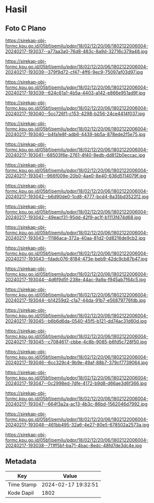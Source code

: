 # Hasil

## Foto C Plano

https://sirekap-obj-formc.kpu.go.id/05bf/pemilu/pdpr/18/02/12/20/06/1802122006004-20240217-193037--a77aa3a0-76d8-483c-8a9d-32716c379a48.jpg

https://sirekap-obj-formc.kpu.go.id/05bf/pemilu/pdpr/18/02/12/20/06/1802122006004-20240217-193039--379f9d72-cf47-4ff6-9ec9-75097af03d97.jpg

https://sirekap-obj-formc.kpu.go.id/05bf/pemilu/pdpr/18/02/12/20/06/1802122006004-20240217-193039--624c61a1-4b5a-4403-a142-e866e951ad9f.jpg

https://sirekap-obj-formc.kpu.go.id/05bf/pemilu/pdpr/18/02/12/20/06/1802122006004-20240217-193040--5cc726f1-c153-4298-b256-24ce4414f037.jpg

https://sirekap-obj-formc.kpu.go.id/05bf/pemilu/pdpr/18/02/12/20/06/1802122006004-20240217-193040--b4fa1e8f-adb6-4439-bb5a-878ede2f5e75.jpg

https://sirekap-obj-formc.kpu.go.id/05bf/pemilu/pdpr/18/02/12/20/06/1802122006004-20240217-193041--68503f6e-2761-4f40-8edb-dd812b0eccac.jpg

https://sirekap-obj-formc.kpu.go.id/05bf/pemilu/pdpr/18/02/12/20/06/1802122006004-20240217-193041--966f009e-20b0-4ae0-8e40-636d5114079f.jpg

https://sirekap-obj-formc.kpu.go.id/05bf/pemilu/pdpr/18/02/12/20/06/1802122006004-20240217-193042--b6d90de0-1cd8-4777-bcd4-8a35bd3522f2.jpg

https://sirekap-obj-formc.kpu.go.id/05bf/pemilu/pdpr/18/02/12/20/06/1802122006004-20240217-193042--49eacf31-95dd-42f9-ac1f-b1113f474d68.jpg

https://sirekap-obj-formc.kpu.go.id/05bf/pemilu/pdpr/18/02/12/20/06/1802122006004-20240217-193043--11186aca-372a-40aa-81d2-0d8216de9cb2.jpg

https://sirekap-obj-formc.kpu.go.id/05bf/pemilu/pdpr/18/02/12/20/06/1802122006004-20240217-193043--fdadc076-8184-473e-beb9-42dc9cb87b47.jpg

https://sirekap-obj-formc.kpu.go.id/05bf/pemilu/pdpr/18/02/12/20/06/1802122006004-20240217-193044--4d6f9d5f-238e-44ac-9a9a-f945ab7f64c5.jpg

https://sirekap-obj-formc.kpu.go.id/05bf/pemilu/pdpr/18/02/12/20/06/1802122006004-20240217-193044--b14259d2-c1a7-44da-91b7-e56879776fdb.jpg

https://sirekap-obj-formc.kpu.go.id/05bf/pemilu/pdpr/18/02/12/20/06/1802122006004-20240217-193045--b6b6d6da-0540-45f5-b121-dd74ac31d60d.jpg

https://sirekap-obj-formc.kpu.go.id/05bf/pemilu/pdpr/18/02/12/20/06/1802122006004-20240217-193045--c7084617-cbbe-4c8b-9085-b6fd5c728f50.jpg

https://sirekap-obj-formc.kpu.go.id/05bf/pemilu/pdpr/18/02/12/20/06/1802122006004-20240217-193046--6cc329c4-9b9e-49af-88b7-379cf7739064.jpg

https://sirekap-obj-formc.kpu.go.id/05bf/pemilu/pdpr/18/02/12/20/06/1802122006004-20240217-193047--0c2998ed-7dfe-4172-b9d8-d66ae3d6f366.jpg

https://sirekap-obj-formc.kpu.go.id/05bf/pemilu/pdpr/18/02/12/20/06/1802122006004-20240217-193047--664f3a2a-ac13-4b3c-86bd-1562046d7992.jpg

https://sirekap-obj-formc.kpu.go.id/05bf/pemilu/pdpr/18/02/12/20/06/1802122006004-20240217-193048--461bb495-32a6-4e27-80e5-678502a2573a.jpg

https://sirekap-obj-formc.kpu.go.id/05bf/pemilu/pdpr/18/02/12/20/06/1802122006004-20240217-193038--711ff5bf-ba71-4bac-8edc-48fd7de3dc4e.jpg


## Metadata

| Key        | Value               |
| ---------- | ------------------- |
| Time Stamp | 2024-02-17 19:32:51 |
| Kode Dapil | 1802                |



